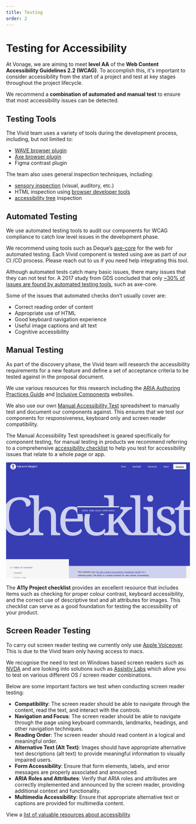 ```yaml
---
title: Testing
order: 2
---
```


# Testing for Accessibility

At Vonage, we are aiming to meet **level AA** of the **Web Content Accessibility Guidelines 2.2 (WCAG)**. To accomplish this, it's important to consider accessibility from the start of a project and test at key stages throughout the project lifecycle.

We recommend a **combination of automated and manual test** to ensure that most accessibility issues can be detected.

## Testing Tools

The Vivid team uses a variety of tools during the development process, including, but not limited to:

- [WAVE browser plugin](https://wave.webaim.org/extension/)
- [Axe browser plugin](https://chromewebstore.google.com/detail/axe-devtools-web-accessib/lhdoppojpmngadmnindnejefpokejbdd)
- Figma contrast plugin

The team also uses general inspection techniques, including:

- [sensory inspection](https://web.dev/articles/a11y-tips-for-web-dev) (visual, auditory, etc.)
- HTML inspection using [browser developer tools](https://developer.mozilla.org/en-US/docs/Learn/Common_questions/Tools_and_setup/What_are_browser_developer_tools)
- [accessibility tree](https://developer.mozilla.org/en-US/docs/Glossary/Accessibility_tree) inspection

## Automated Testing

We use automated testing tools to audit our components for WCAG compliance to catch low level issues in the development phase.

We recommend using tools such as Deque’s [axe-core](https://www.deque.com/axe/) for the web for automated testing. Each Vivid component is tested using axe as part of our CI /CD process. Please reach out to us if you need help integrating this tool.

Although automated tests catch many basic issues, there many issues that they can not test for. A 2017 study from GDS concluded that only [~30% of issues are found by automated testing tools](https://accessibility.blog.gov.uk/2017/02/24/what-we-found-when-we-tested-tools-on-the-worlds-least-accessible-webpage/), such as axe-core.

Some of the issues that automated checks don’t usually cover are:

- Correct reading order of content
- Appropriate use of HTML
- Good keyboard navigation experience
- Useful image captions and alt text
- Cognitive accessibility

## Manual Testing

As part of the discovery phase, the Vivid team will research the accessibility requirements for a new feature and define a set of acceptance criteria to be tested against in the proposal document.

We use various resources for this research including the [ARIA Authoring Practices Guide](https://www.w3.org/WAI/ARIA/apg/) and [Inclusive Components](https://inclusive-components.design/) websites.

We also use our own [Manual Accessibility Test](https://docs.google.com/spreadsheets/d/1UKyHg9DBqP8szAEbksoyfZab6G7lf98D0QWF9451aoU/edit#gid=1175911860) spreadsheet to manually test and document our components against. This ensures that we test our components for responsiveness, keyboard only and screen reader compatibility.

The Manual Accessibility Test spreadsheet is geared specifically for component testing, for manual testing in products we recommend referring to a comprehensive [accessibility checklist](https://www.a11yproject.com/checklist/) to help you test for accessibility issues that relate to a whole page or app.

[![Accessibility Project checklist](/assets/images/a11y-checklist.png)](https://www.a11yproject.com/checklist/)

The **A11y Project checklist** provides an excellent resource that includes items such as checking for proper colour contrast, keyboard accessibility, and the correct use of descriptive text and alt attributes for images. This checklist can serve as a good foundation for testing the accessibility of your product.

## Screen Reader Testing

To carry out screen reader testing we currently only use [Apple Voiceover](https://support.apple.com/en-gb/guide/voiceover/welcome/mac). This is due to the Vivid team only having access to macs.

We recognise the need to test on Windows based screen readers such as [NVDA](https://www.nvaccess.org/about-nvda/) and are looking into solutions such as [Assistiv Labs](https://assistivlabs.com/) which allow you to test on various different OS / screen reader combinations.

Below are some important factors we test when conducting screen reader testing:

- **Compatibility**: The screen reader should be able to navigate through the content, read the text, and interact with the controls.
- **Navigation and Focus**: The screen reader should be able to navigate through the page using keyboard commands, landmarks, headings, and other navigation techniques.
- **Reading Order**: The screen reader should read content in a logical and meaningful order.
- **Alternative Text (Alt Text)**: Images should have appropriate alternative text descriptions (alt text) to provide meaningful information to visually impaired users.
- **Form Accessibility**: Ensure that form elements, labels, and error messages are properly associated and announced.
- **ARIA Roles and Attributes**: Verify that ARIA roles and attributes are correctly implemented and announced by the screen reader, providing additional context and functionality.
- **Multimedia Accessibility**: Ensure that appropriate alternative text or captions are provided for multimedia content.

View a [list of valuable resources about accessibility](/accessibility/resources/)
